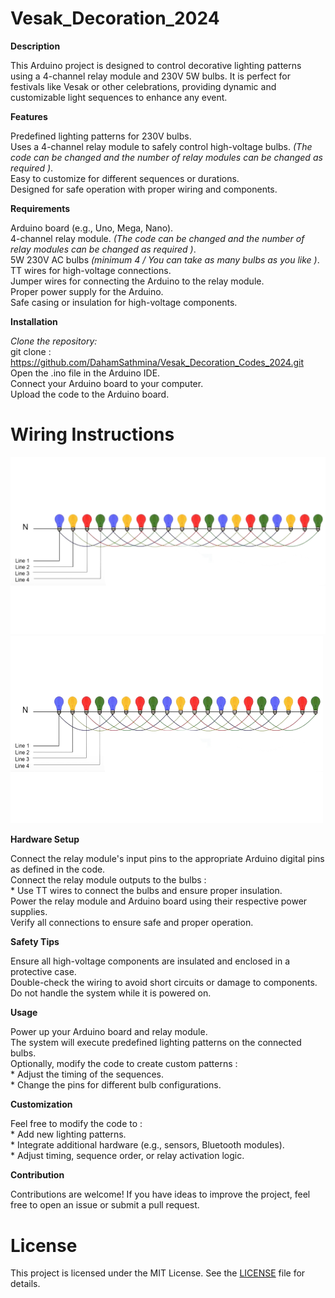 # Vesak_Decoration_2024
**Description**

This Arduino project is designed to control decorative lighting patterns using a 4-channel relay module and 230V 5W bulbs. It is perfect for festivals like Vesak or other celebrations, providing dynamic and customizable light sequences to enhance any event.

**Features**

Predefined lighting patterns for 230V bulbs.    
Uses a 4-channel relay module to safely control high-voltage bulbs. *(The code can be changed and the number of relay modules can be changed as required )*.        
Easy to customize for different sequences or durations.        
Designed for safe operation with proper wiring and components.    

**Requirements**

Arduino board (e.g., Uno, Mega, Nano).  
4-channel relay module.     *(The code can be changed and the number of relay modules can be changed as required )*.             
5W 230V AC bulbs     *(minimum 4 / You can take as many bulbs as you like )*.              
TT wires for high-voltage connections.      
Jumper wires for connecting the Arduino to the relay module.      
Proper power supply for the Arduino.      
Safe casing or insulation for high-voltage components.      

**Installation**

*Clone the repository:*    
    git clone : https://github.com/DahamSathmina/Vesak_Decoration_Codes_2024.git    
Open the .ino file in the Arduino IDE.      
Connect your Arduino board to your computer.      
Upload the code to the Arduino board.      

# Wiring Instructions
![image Alt](https://github.com/DahamSathmina/Vesak_Decoration_Codes_2024/blob/a64127e0b1f585c327827662c2dae374a5993b43/5w%20Bulb%20Wirering%20Diagram.jpg)
<img src="https://github.com/DahamSathmina/Vesak_Decoration_Codes_2024/blob/a64127e0b1f585c327827662c2dae374a5993b43/5w%20Bulb%20Wirering%20Diagram.jpg" alt="image Alt" width="500" height="300">

**Hardware Setup**

Connect the relay module's input pins to the appropriate Arduino digital pins as defined in the code.         
Connect the relay module outputs to the bulbs :            
                                          * Use TT wires to connect the bulbs and ensure proper insulation.      
Power the relay module and Arduino board using their respective power supplies.  
Verify all connections to ensure safe and proper operation.  

**Safety Tips**

Ensure all high-voltage components are insulated and enclosed in a protective case.    
Double-check the wiring to avoid short circuits or damage to components.    
Do not handle the system while it is powered on.    

**Usage**

Power up your Arduino board and relay module.    
The system will execute predefined lighting patterns on the connected bulbs.    
Optionally, modify the code to create custom patterns :         
                                           * Adjust the timing of the sequences.        
                                           * Change the pins for different bulb configurations.      

**Customization**

Feel free to modify the code to :    
                                          * Add new lighting patterns.  
                                          * Integrate additional hardware (e.g., sensors, Bluetooth modules).  
                                          * Adjust timing, sequence order, or relay activation logic.  

**Contribution**

Contributions are welcome! If you have ideas to improve the project, feel free to open an issue or submit a pull request.

# License

This project is licensed under the MIT License. See the [LICENSE](LICENSE) file for details.
